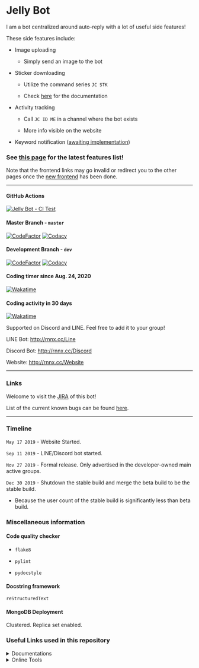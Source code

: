 # Jelly Bot

I am a bot centralized around auto-reply with a lot of useful side features!

These side features include:

- Image uploading 

    - Simply send an image to the bot

- Sticker downloading

    - Utilize the command series `JC STK`
    
    - Check [here][stk-doc] for the documentation

- Activity tracking

    - Call `JC ID ME` in a channel where the bot exists
    
    - More info visible on the website

- Keyword notification ([awaiting implementation][JB-5])

### See [this page](https://github.com/RxJellyBot/Jelly-Bot/releases/latest) for the latest features list!

[JB-5]: http://jira.raenonx.cc/browse/JB-5

[stk-doc]: http://bot.raenonx.cc/doc/botcmd/stk/

Note that the frontend links may go invalid or redirect you to the other pages 
once the [new frontend][JB-3] has been done. 

[JB-3]: http://jira.raenonx.cc/browse/JB-3

----

#### GitHub Actions

[![Jelly Bot - CI Test](https://github.com/RxJellyBot/Jelly-Bot/workflows/Jelly%20Bot%20-%20CI%20Test/badge.svg)](https://github.com/RxJellyBot/Jelly-Bot/actions)

#### Master Branch - `master`

[![CodeFactor](https://www.codefactor.io/repository/github/raenonx/jelly-bot/badge/master)](https://www.codefactor.io/repository/github/raenonx/jelly-bot/overview/master)
[![Codacy](https://app.codacy.com/project/badge/Grade/ca77557007884126985561b06c5ec384?branch=master)](https://www.codacy.com/manual/RxJellyBot/Jelly-Bot)

#### Development Branch - `dev`

[![CodeFactor](https://www.codefactor.io/repository/github/raenonx/jelly-bot/badge/dev)](https://www.codefactor.io/repository/github/raenonx/jelly-bot/overview/dev)
[![Codacy](https://app.codacy.com/project/badge/Grade/ca77557007884126985561b06c5ec384?branch=dev)](https://www.codacy.com/manual/RxJellyBot/Jelly-Bot)

#### Coding timer since Aug. 24, 2020
[![Wakatime](https://wakatime.com/badge/github/RxJellyBot/Jelly-Bot.svg)](https://wakatime.com/badge/github/RxJellyBot/Jelly-Bot)

#### Coding activity in 30 days
[![Wakatime](https://wakatime.com/share/@RaenonX/dba9dda8-9ea7-40d3-98c1-be4ebfb8eb48.svg)](https://wakatime.com/badge/github/RxJellyBot/Jelly-Bot)

Supported on Discord and LINE. Feel free to add it to your group!

LINE Bot: http://rnnx.cc/Line

Discord Bot: http://rnnx.cc/Discord

Website: http://rnnx.cc/Website

----

### Links

Welcome to visit the [JIRA][JIRA-dash] of this bot!

List of the current known bugs can be found [here][JIRA-bugs].

[JIRA-dash]: http://jira.raenonx.cc/secure/Dashboard.jspa
[JIRA-bugs]: http://jira.raenonx.cc/browse/JB-107?jql=project%20%3D%20JB%20AND%20resolution%20%3D%20Unresolved%20AND%20issuetype%20%3D%20Bug

----

### Timeline

`May 17 2019` - Website Started.

`Sep 11 2019` - LINE/Discord bot started.

`Nov 27 2019` - Formal release. Only advertised in the developer-owned main active groups.

`Dec 30 2019` - Shutdown the stable build and merge the beta build to be the stable build.

- Because the user count of the stable build is significantly less than beta build.

### Miscellaneous information

#### Code quality checker

- `flake8`

- `pylint`

- `pydocstyle`

#### Docstring framework

`reStructuredText`

#### MongoDB Deployment

Clustered. Replica set enabled.

### Useful Links used in this repository

<details><summary>Documentations</summary>
<p>

- [reST syntax cheatsheet](https://thomas-cokelaer.info/tutorials/sphinx/rest_syntax.html)

- [reST syntax cheatsheet 2](https://docutils.sourceforge.io/docs/user/rst/quickref.html#section-structure)

- [MongoDB Standalone to Replica Set](https://docs.mongodb.com/manual/tutorial/convert-standalone-to-replica-set/)

</p>
</details> 

<details><summary>Online Tools</summary>
<p>

- [Json Schema Validator](https://www.jsonschemavalidator.net/)

- [`ObjectId` converter](https://steveridout.github.io/mongo-object-time/)

</p>
</details> 
